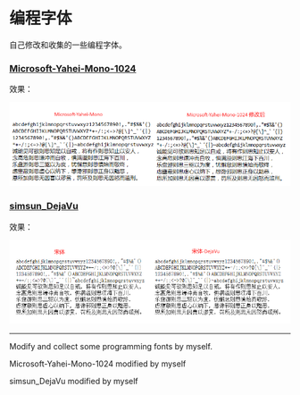 # 编程字体
自己修改和收集的一些编程字体。



### [Microsoft-Yahei-Mono-1024](./Microsoft-Yahei-Mono-1024)

效果：

![image-20240328181329144](./img/README.assets/image-20240328181329144.png)



### [simsun_DejaVu](./simsun_DejaVu)

效果：

![image-20240328181412087](./img/README.assets/image-20240328181412087.png)



---



Modify and collect some programming fonts by myself.

Microsoft-Yahei-Mono-1024 modified by myself

simsun_DejaVu modified by myself

